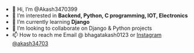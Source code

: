 - 👋 Hi, I’m @Akash3470399
- 👀 I’m interested in **Backend, Python, C programming, IOT, Electronics**
- 🌱 I’m currently learning **Django**
- 💞️ I’m looking to collaborate on Django & Python projects
- 📫 How to reach me  Email @ bhagatakash0123 or [Instagram @akash34703](https://www.instagram.com/akash34703/) 

<!---
Akash3470399/Akash3470399 is a ✨ special ✨ repository because its `README.md` (this file) appears on your GitHub profile.
You can click the Preview link to take a look at your changes.
--->
